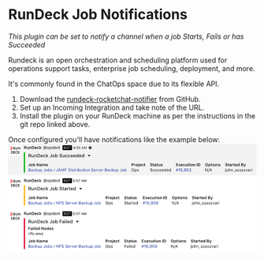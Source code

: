 # RunDeck Job Notifications

_This plugin can be set to notify a channel when a job Starts, Fails or has Succeeded_

Rundeck is an open orchestration and scheduling platform used for operations support tasks, enterprise job scheduling, deployment, and more.

It's commonly found in the ChatOps space due to its flexible API.

1. Download the [rundeck-rocketchat-notifier](https://github.com/jszaszvari/rundeck-rocketchat-notifier) from GitHub.
2. Set up an Incoming Integration and take note of the URL.
3. Install the plugin on your RunDeck machine as per the instructions in the git repo linked above.

Once configured you'll have notifications like the example below: ![image](../../../../../.gitbook/assets/rundeck.png)

